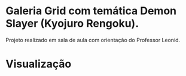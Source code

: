 # Galeria Grid com temática Demon Slayer (Kyojuro Rengoku).
<p>Projeto realizado em sala de aula com orientação do Professor Leonid.

# Visualização
  ![]()
